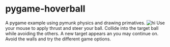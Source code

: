 # pygame-hoverball
<head>A pygame example using pymunk physics and drawing primatives.</head>
<img src="pics/hoveball.png" alt="hi" class="inline"/>
Use your mouse to apply thrust and steer your ball. Collide into the target ball while avoiding the others. A new target appears an you may continue on. Avoid the walls and try the different game options.
